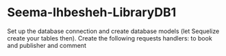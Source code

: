 # Seema-Ihbesheh-LibraryDB1
Set up the database connection and create database models (let Sequelize create your tables then). Create the following requests handlers: to book and publisher and comment
